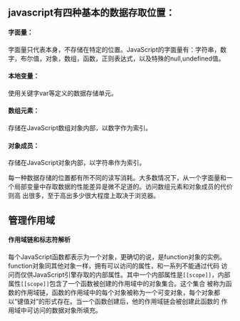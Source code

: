 ## javascript有四种基本的数据存取位置：


#### 字面量：
   字面量只代表本身，不存储在特定的位置。JavaScript的字面量有：字符串，数字，布尔值，对象，数组，函数，正则表达式，以及特殊的null,undefined值。

#### 本地变量：

   使用关键字var等定义的数据存储单元。
   
#### 数组元素：

   存储在JavaScript数组对象内部，以数字作为索引。
    
#### 对象成员：

   存储在JavaScript对象内部，以字符串作为索引。
    
   每一种数据存储的位置都有所不同的读写消耗。大多数情况下，从一个字面量和一个局部变量中存取数据的性能差异是微不足道的。访问数组元素和对象成员的代价则高
   出很多，至于高出多少很大程度上取决于浏览器。
   
## 管理作用域

  #### 作用域链和标志符解析
  
   每个JavaScript函数都表示为一个对象，更确切的说，是function对象的实例。function对象同其他对象一样，拥有可以访问的属性，和一系列不能通过代码
   访问而仅供JavaScript引擎存取的内部属性。其中一个内部属性是`[[scope]]`，内部属性`[[scope]]`包含了一个函数被创建的作用域中的对象集合。这个集合
   被称为函数的作用域链，函数的作用域中的每个对象被称为一个可变对象，每个对象都以“键值对”的形式存在。当一个函数创建后，他的作用域链会被创建此函数的
   作用域中可访问的数据对象所填充。
